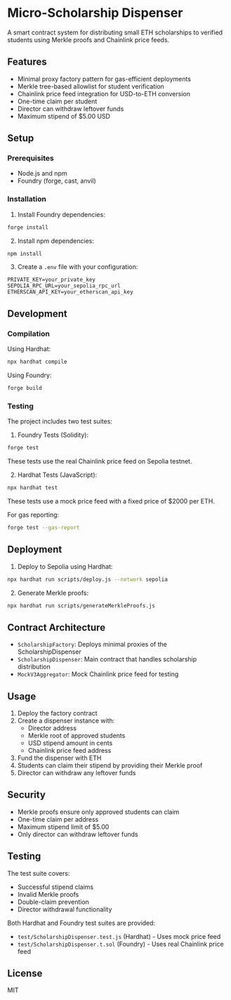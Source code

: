 # Micro-Scholarship Dispenser

A smart contract system for distributing small ETH scholarships to verified students using Merkle proofs and Chainlink price feeds.

## Features

- Minimal proxy factory pattern for gas-efficient deployments
- Merkle tree-based allowlist for student verification
- Chainlink price feed integration for USD-to-ETH conversion
- One-time claim per student
- Director can withdraw leftover funds
- Maximum stipend of $5.00 USD

## Setup

### Prerequisites
- Node.js and npm
- Foundry (forge, cast, anvil)

### Installation

1. Install Foundry dependencies:
```bash
forge install
```

2. Install npm dependencies:
```bash
npm install
```

3. Create a `.env` file with your configuration:
```
PRIVATE_KEY=your_private_key
SEPOLIA_RPC_URL=your_sepolia_rpc_url
ETHERSCAN_API_KEY=your_etherscan_api_key
```

## Development

### Compilation

Using Hardhat:
```bash
npx hardhat compile
```

Using Foundry:
```bash
forge build
```

### Testing

The project includes two test suites:

1. Foundry Tests (Solidity):
```bash
forge test
```
These tests use the real Chainlink price feed on Sepolia testnet.

2. Hardhat Tests (JavaScript):
```bash
npx hardhat test
```
These tests use a mock price feed with a fixed price of $2000 per ETH.

For gas reporting:
```bash
forge test --gas-report
```

## Deployment

1. Deploy to Sepolia using Hardhat:
```bash
npx hardhat run scripts/deploy.js --network sepolia
```

2. Generate Merkle proofs:
```bash
npx hardhat run scripts/generateMerkleProofs.js
```

## Contract Architecture

- `ScholarshipFactory`: Deploys minimal proxies of the ScholarshipDispenser
- `ScholarshipDispenser`: Main contract that handles scholarship distribution
- `MockV3Aggregator`: Mock Chainlink price feed for testing

## Usage

1. Deploy the factory contract
2. Create a dispenser instance with:
   - Director address
   - Merkle root of approved students
   - USD stipend amount in cents
   - Chainlink price feed address
3. Fund the dispenser with ETH
4. Students can claim their stipend by providing their Merkle proof
5. Director can withdraw any leftover funds

## Security

- Merkle proofs ensure only approved students can claim
- One-time claim per address
- Maximum stipend limit of $5.00
- Only director can withdraw leftover funds

## Testing

The test suite covers:
- Successful stipend claims
- Invalid Merkle proofs
- Double-claim prevention
- Director withdrawal functionality

Both Hardhat and Foundry test suites are provided:
- `test/ScholarshipDispenser.test.js` (Hardhat) - Uses mock price feed
- `test/ScholarshipDispenser.t.sol` (Foundry) - Uses real Chainlink price feed

## License

MIT
